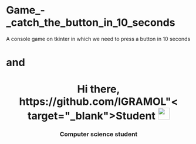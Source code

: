 # Game_-_catch_the_button_in_10_seconds
A console game on tkinter in which we need to press a button in 10 seconds
# and
<h1 align="center">Hi there, https://github.com/IGRAMOL"< target="_blank">Student</a> 
<img src="https://github.com/blackcater/blackcater/raw/main/images/Hi.gif" height="32"/></h1>
<h3 align="center">Computer science student</h3>
